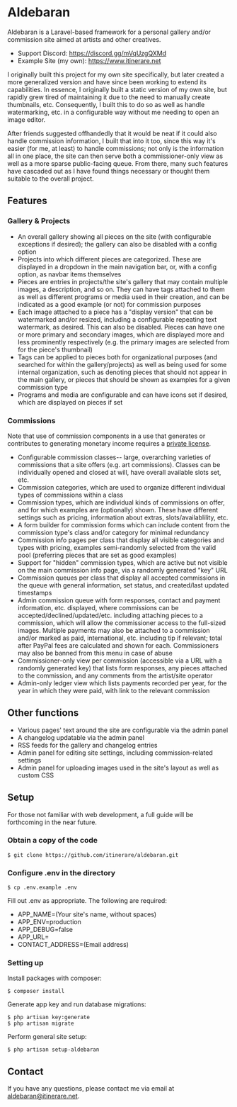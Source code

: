 # Aldebaran

Aldebaran is a Laravel-based framework for a personal gallery and/or commission site aimed at artists and other creatives.

- Support Discord: https://discord.gg/mVqUzgQXMd
- Example Site (my own): https://www.itinerare.net

I originally built this project for my own site specifically, but later created a more generalized version and have since been working to extend its capabilities. In essence, I originally built a static version of my own site, but rapidly grew tired of maintaining it due to the need to manually create thumbnails, etc. Consequently, I built this to do so as well as handle watermarking, etc. in a configurable way without me needing to open an image editor.

After friends suggested offhandedly that it would be neat if it could also handle commission information, I built that into it too, since this way it's easier (for me, at least) to handle commissions; not only is the information all in one place, the site can then serve both a commissioner-only view as well as a more sparse public-facing queue.
From there, many such features have cascaded out as I have found things necessary or thought them suitable to the overall project.

## Features
### Gallery & Projects
- An overall gallery showing all pieces on the site (with configurable exceptions if desired); the gallery can also be disabled with a config option
- Projects into which different pieces are categorized. These are displayed in a dropdown in the main navigation bar, or, with a config option, as navbar items themselves
- Pieces are entries in projects/the site's gallery that may contain multiple images, a description, and so on. They can have tags attached to them as well as different programs or media used in their creation, and can be indicated as a good example (or not) for commission purposes
- Each image attached to a piece has a "display version" that can be watermarked and/or resized, including a configurable repeating text watermark, as desired. This can also be disabled. Pieces can have one or more primary and secondary images, which are displayed more and less prominently respectively (e.g. the primary images are selected from for the piece's thumbnail)
- Tags can be applied to pieces both for organizational purposes (and searched for within the gallery/projects) as well as being used for some internal organization, such as denoting pieces that should not appear in the main gallery, or pieces that should be shown as examples for a given commission type
- Programs and media are configurable and can have icons set if desired, which are displayed on pieces if set

### Commissions
Note that use of commission components in a use that generates or contributes to generating monetary income requires a [private license](LICENSE.md).

- Configurable commission classes-- large, overarching varieties of commissions that a site offers (e.g. art commissions). Classes can be individually opened and closed at will, have overall available slots set, etc.
- Commission categories, which are used to organize different individual types of commissions within a class
- Commission types, which are individual kinds of commissions on offer, and for which examples are (optionally) shown. These have different settings such as pricing, information about extras, slots/availablility, etc.
- A form builder for commission forms which can include content from the commission type's class and/or category for minimal redundancy
- Commission info pages per class that display all visible categories and types with pricing, examples semi-randomly selected from the valid pool (preferring pieces that are set as good examples)
- Support for "hidden" commission types, which are active but not visible on the main commission info page, via a randomly generated "key" URL
- Commission queues per class that display all accepted commissions in the queue with general information, set status, and created/last updated timestamps
- Admin commission queue with form responses, contact and payment information, etc. displayed, where commissions can be accepted/declined/updated/etc. including attaching pieces to a commission, which will allow the commissioner access to the full-sized images. Multiple payments may also be attached to a commission and/or marked as paid, international, etc. including tip if relevant; total after PayPal fees are calculated and shown for each. Commissioners may also be banned from this menu in case of abuse
- Commissioner-only view per commission (accessible via a URL with a randomly generated key) that lists form responses, any pieces attached to the commission, and any comments from the artist/site operator
- Admin-only ledger view which lists payments recorded per year, for the year in which they were paid, with link to the relevant commission

## Other functions
- Various pages' text around the site are configurable via the admin panel
- A changelog updatable via the admin panel
- RSS feeds for the gallery and changelog entries
- Admin panel for editing site settings, including commission-related settings
- Admin panel for uploading images used in the site's layout as well as custom CSS

## Setup

For those not familiar with web development, a full guide will be forthcoming in the near future.

### Obtain a copy of the code

```
$ git clone https://github.com/itinerare/aldebaran.git
```

### Configure .env in the directory

```
$ cp .env.example .env
```

Fill out .env as appropriate. The following are required:

- APP_NAME=(Your site's name, without spaces)
- APP_ENV=production
- APP_DEBUG=false
- APP_URL=
- CONTACT_ADDRESS=(Email address)

### Setting up

Install packages with composer:
```
$ composer install
```

Generate app key and run database migrations:
```
$ php artisan key:generate 
$ php artisan migrate
```

Perform general site setup:
```
$ php artisan setup-aldebaran
```

## Contact
If you have any questions, please contact me via email at [aldebaran@itinerare.net](emailto:aldebaran@itinerare.net).
